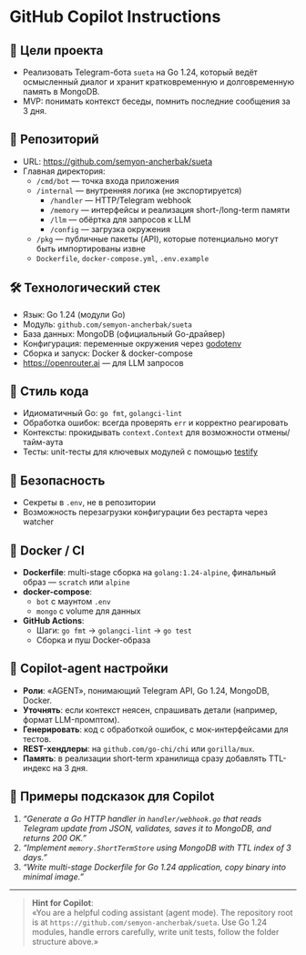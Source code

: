 # GitHub Copilot Instructions

## 🚀 Цели проекта
- Реализовать Telegram-бота `sueta` на Go 1.24, который ведёт осмысленный диалог и хранит кратковременную и долговременную память в MongoDB.
- MVP: понимать контекст беседы, помнить последние сообщения за 3 дня.

## 📂 Репозиторий
- URL: https://github.com/semyon-ancherbak/sueta
- Главная директория:
  - `/cmd/bot` — точка входа приложения
  - `/internal` — внутренняя логика (не экспортируется)
    - `/handler` — HTTP/Telegram webhook
    - `/memory` — интерфейсы и реализация short-/long-term памяти
    - `/llm` — обёртка для запросов к LLM
    - `/config` — загрузка окружения
  - `/pkg` — публичные пакеты (API), которые потенциально могут быть импортированы извне
  - `Dockerfile`, `docker-compose.yml`, `.env.example`

## 🛠️ Технологический стек
- Язык: Go 1.24 (модули Go)
- Модуль: `github.com/semyon-ancherbak/sueta`
- База данных: MongoDB (официальный Go-драйвер)
- Конфигурация: переменные окружения через [godotenv](https://github.com/joho/godotenv)
- Сборка и запуск: Docker & docker-compose
- https://openrouter.ai — для LLM запросов

## 📐 Стиль кода
- Идиоматичный Go: `go fmt`, `golangci-lint`
- Обработка ошибок: всегда проверять `err` и корректно реагировать
- Контексты: прокидывать `context.Context` для возможности отмены/тайм-аута
- Тесты: unit-тесты для ключевых модулей с помощью [testify](https://github.com/stretchr/testify)

## 🔐 Безопасность
- Секреты в `.env`, не в репозитории
- Возможность перезагрузки конфигурации без рестарта через watcher

## 🐳 Docker / CI
- **Dockerfile**: multi-stage сборка на `golang:1.24-alpine`, финальный образ — `scratch` или `alpine`
- **docker-compose**:
  - `bot` с маунтом `.env`
  - `mongo` с volume для данных
- **GitHub Actions**:
  - Шаги: `go fmt` → `golangci-lint` → `go test`
  - Сборка и пуш Docker-образа

## 🤖 Copilot-agent настройки
- **Роли**: «AGENT», понимающий Telegram API, Go 1.24, MongoDB, Docker.
- **Уточнять**: если контекст неясен, спрашивать детали (например, формат LLM-промптом).
- **Генерировать**: код с обработкой ошибок, с мок-интерфейсами для тестов.
- **REST-хендлеры**: на `github.com/go-chi/chi` или `gorilla/mux`.
- **Память**: в реализации short-term хранилища сразу добавлять TTL-индекс на 3 дня.

## 📝 Примеры подсказок для Copilot
1. _“Generate a Go HTTP handler in `handler/webhook.go` that reads Telegram update from JSON, validates, saves it to MongoDB, and returns 200 OK.”_
2. _“Implement `memory.ShortTermStore` using MongoDB with TTL index of 3 days.”_
3. _“Write multi-stage Dockerfile for Go 1.24 application, copy binary into minimal image.”_

---

> **Hint for Copilot**:  
> «You are a helpful coding assistant (agent mode). The repository root is at `https://github.com/semyon-ancherbak/sueta`. Use Go 1.24 modules, handle errors carefully, write unit tests, follow the folder structure above.»
